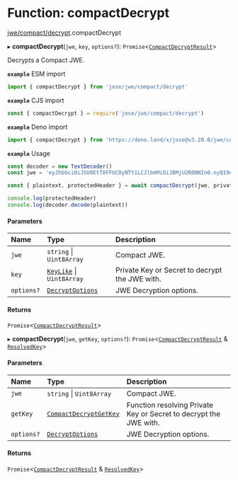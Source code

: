 # Function: compactDecrypt

[jwe/compact/decrypt](../modules/jwe_compact_decrypt.md).compactDecrypt

▸ **compactDecrypt**(`jwe`, `key`, `options?`): `Promise`<[`CompactDecryptResult`](../interfaces/types.CompactDecryptResult.md)\>

Decrypts a Compact JWE.

**`example`** ESM import
```js
import { compactDecrypt } from 'jose/jwe/compact/decrypt'
```

**`example`** CJS import
```js
const { compactDecrypt } = require('jose/jwe/compact/decrypt')
```

**`example`** Deno import
```js
import { compactDecrypt } from 'https://deno.land/x/jose@v3.20.0/jwe/compact/decrypt.ts'
```

**`example`** Usage
```js
const decoder = new TextDecoder()
const jwe = 'eyJhbGciOiJSU0EtT0FFUC0yNTYiLCJlbmMiOiJBMjU2R0NNIn0.nyQ19eq9ogh9wA7fFtnI2oouzy5_8b5DeLkoRMfi2yijgfTs2zEnayCEofz_qhnL-nwszabd9qUeHv0-IwvhhJJS7GUJOU3ikiIe42qcIAFme1A_Fo9CTxw4XTOy-I5qanl8So91u6hwfyN1VxAqVLsSE7_23EC-gfGEg_5znew9PyXXsOIE-K_HH7IQowRrlZ1X_bM_Liu53RzDpLDvRz59mp3S8L56YqpM8FexFGTGpEaoTcEIst375qncYt3-79IVR7gZN1RWsWgjPatfvVbnh74PglQcATSf3UUhaW0OAKn6q7r3PDx6DIKQ35bgHQg5QopuN00eIfLQL2trGw.W3grIVj5HVuAb76X.6PcuDe5D6ttWFYyv0oqqdDXfI2R8wBg1F2Q80UUA_Gv8eEimNWfxIWdLxrjzgQGSvIhxmFKuLM0.a93_Ug3uZHuczj70Zavx8Q'

const { plaintext, protectedHeader } = await compactDecrypt(jwe, privateKey)

console.log(protectedHeader)
console.log(decoder.decode(plaintext))
```

#### Parameters

| Name | Type | Description |
| :------ | :------ | :------ |
| `jwe` | `string` \| `Uint8Array` | Compact JWE. |
| `key` | [`KeyLike`](../types/types.KeyLike.md) \| `Uint8Array` | Private Key or Secret to decrypt the JWE with. |
| `options?` | [`DecryptOptions`](../interfaces/types.DecryptOptions.md) | JWE Decryption options. |

#### Returns

`Promise`<[`CompactDecryptResult`](../interfaces/types.CompactDecryptResult.md)\>

▸ **compactDecrypt**(`jwe`, `getKey`, `options?`): `Promise`<[`CompactDecryptResult`](../interfaces/types.CompactDecryptResult.md) & [`ResolvedKey`](../interfaces/types.ResolvedKey.md)\>

#### Parameters

| Name | Type | Description |
| :------ | :------ | :------ |
| `jwe` | `string` \| `Uint8Array` | Compact JWE. |
| `getKey` | [`CompactDecryptGetKey`](../interfaces/jwe_compact_decrypt.CompactDecryptGetKey.md) | Function resolving Private Key or Secret to decrypt the JWE with. |
| `options?` | [`DecryptOptions`](../interfaces/types.DecryptOptions.md) | JWE Decryption options. |

#### Returns

`Promise`<[`CompactDecryptResult`](../interfaces/types.CompactDecryptResult.md) & [`ResolvedKey`](../interfaces/types.ResolvedKey.md)\>
